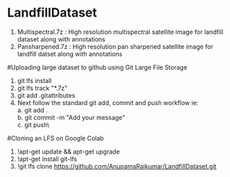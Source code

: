 # LandfillDataset
1. Multispectral.7z : High resolution multispectral satellite image for landfill dataset along with annotations
2. Pansharpened.7z : High resolution pan sharpened satellite image for landfill datset along with annotations

#Uploading large dataset to github using Git Large File Storage

1. git lfs install
2. git lfs track "*.7z" 
3. git add .gitattributes
4. Next follow the standard git add, commit and push workflow ie:\
a. git add .\
b. git commit -m "Add your message"\
c. git push\

#Cloning an LFS on Google Colab
1. !apt-get update && apt-get upgrade
2. !apt-get install git-lfs
3. !git lfs clone https://github.com/AnupamaRajkumar/LandfillDataset.git

